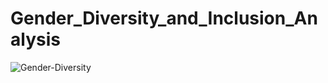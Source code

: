 # Gender_Diversity_and_Inclusion_Analysis

![Gender-Diversity](https://github.com/AkshayShirbhate09/Gender_Diversity_and_Inclusion_Analysis/assets/161019134/8e7872ca-12e0-46a0-ae27-a83dce23781c)
